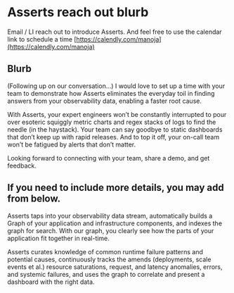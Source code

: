 # Asserts reach out blurb

Email / LI reach out to introduce Asserts. And feel free to use the calendar link to schedule a time [https://calendly.com/manoja](https://calendly.com/manoja)

## Blurb <a id="Assertsreachoutblurb-Blurb"></a>

\(Following up on our conversation…\) I would love to set up a time with your team to demonstrate how Asserts eliminates the everyday toil in finding answers from your observability data, enabling a faster root cause.

With Asserts, your expert engineers won’t be constantly interrupted to pour over esoteric squiggly metric charts and regex stacks of logs to find the needle \(in the haystack\). Your team can say goodbye to static dashboards that don’t keep up with rapid releases. And to top it off, your on-call team won’t be fatigued by alerts that don’t matter.

Looking forward to connecting with your team, share a demo, and get feedback.

## If you need to include more details, you may add from below. <a id="Assertsreachoutblurb-Ifyouneedtoincludemoredetails,youmayaddfrombelow."></a>

Asserts taps into your observability data stream, automatically builds a Graph of your application and infrastructure components, and indexes the graph for search. With our graph, you clearly see how the parts of your application fit together in real-time.

Asserts curates knowledge of common runtime failure patterns and potential causes, continuously tracks the amends \(deployments, scale events et al.\) resource saturations, request, and latency anomalies, errors, and systemic failures, and uses the graph to correlate and present a dashboard with the right data.


